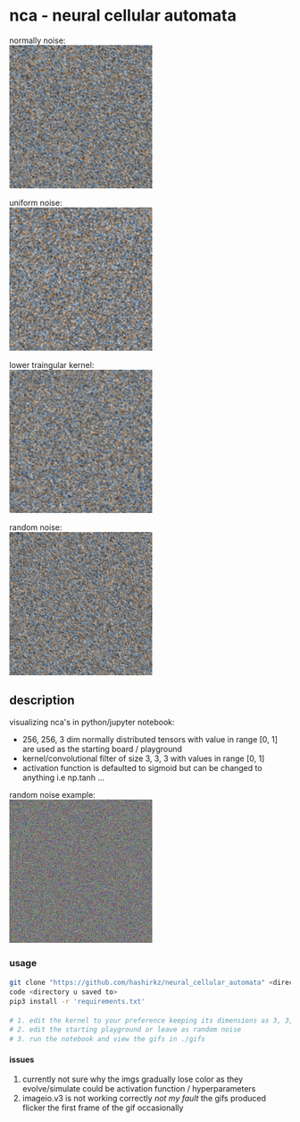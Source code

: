 # nca - neural cellular automata  

normally noise:    
![gif_0](gifs/gif_0.gif)

uniform noise:  
![gif_1](gifs/gif_1.gif)  

lower traingular kernel:  
![gif_2](gifs/gif_2.gif)  

random noise:  
![gif_3](gifs/gif_3.gif)  

## description
visualizing nca's in python/jupyter notebook:  
- 256, 256, 3 dim normally distributed tensors with value in range [0, 1] are used as the starting board / playground    
- kernel/convolutional filter of size 3, 3, 3 with values in range [0, 1]   
- activation function is defaulted to sigmoid but can be changed to anything i.e np.tanh ...   

random noise example:  
![random_noise.png](./sample.png)  

### usage
```bash
git clone "https://github.com/hashirkz/neural_cellular_automata" <directory to save to e.x /mnt/c/users/<urname>/documents>
code <directory u saved to>
pip3 install -r 'requirements.txt'

# 1. edit the kernel to your preference keeping its dimensions as 3, 3, 3
# 2. edit the starting playground or leave as random noise
# 3. run the notebook and view the gifs in ./gifs
```

#### issues
1. currently not sure why the imgs gradually lose color as they evolve/simulate could be activation function / hyperparameters
2. imageio.v3 is not working correctly *not my fault* the gifs produced flicker the first frame of the gif occasionally
